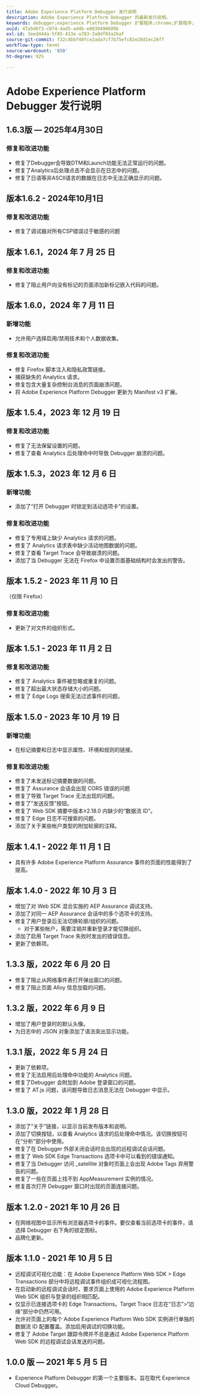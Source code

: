 ```yaml
---
title: Adobe Experience Platform Debugger 发行说明
description: Adobe Experience Platform Debugger 的最新发行说明。
keywords: debugger;experience Platform Debugger 扩展程序;chrome;扩展程序;发行说明
uuid: 47a5d6f3-c074-4ad5-ad4b-e6030496689b
exl-id: 3eed44da-5f85-413e-a783-3a0df03a2baf
source-git-commit: f32c4bbf48fce2ada7cf7b75efc82e28d1ec26ff
workflow-type: tm+mt
source-wordcount: '850'
ht-degree: 92%

---
```


# Adobe Experience Platform Debugger 发行说明

## 1.6.3版 — 2025年4月30日

### 修复和改进功能

* 修复了Debugger会导致DTM和Launch功能无法正常运行的问题。
* 修复了Analytics后处理点击不会显示在日志中的问题。
* 修复了日语等非ASCII语言的数据在日志中无法正确显示的问题。

## 版本1.6.2 - 2024年10月1日

### 修复和改进功能

* 修复了调试器对所有CSP错误过于敏感的问题

## 版本 1.6.1，2024 年 7 月 25 日

### 修复和改进功能

* 修复了阻止用户向没有标记的页面添加新标记嵌入代码的问题。

## 版本 1.6.0，2024 年 7 月 11 日

### 新增功能

* 允许用户选择启用/禁用技术和个人数据收集。

### 修复和改进功能

* 修复 Firefox 脚本注入和隐私政策链接。
* 捕获缺失的 Analytics 请求。
* 修复包含大量复杂控制台消息的页面崩溃问题。
* 将 Adobe Experience Platform Debugger 更新为 Manifest v3 扩展。

## 版本 1.5.4，2023 年 12 月 19 日

### 修复和改进功能

* 修复了无法保留设置的问题。
* 修复了查看 Analytics 后处理命中时导致 Debugger 崩溃的问题。

## 版本 1.5.3，2023 年 12 月 6 日

### 新增功能

* 添加了“打开 Debugger 时锁定到活动选项卡”的设置。

### 修复和改进功能

* 修复了专用域上缺少 Analytics 请求的问题。
* 修复了 Analytics 请求表中缺少活动地图数据的问题。
* 修复了查看 Target Trace 会导致崩溃的问题。
* 添加了当 Debugger 无法在 Firefox 中设置页面基础结构时会发出的警告。

## 版本 1.5.2 - 2023 年 11 月 10 日

（仅限 Firefox）

### 修复和改进功能

* 更新了对文件的组织形式。

## 版本 1.5.1 - 2023 年 11 月 2 日

### 修复和改进功能

* 修复了 Analytics 事件被忽略或重复的问题。
* 修复了超出最大状态存储大小的问题。
* 修复了 Edge Logs 搜索无法过滤事件的问题。

## 版本 1.5.0 - 2023 年 10 月 19 日

### 新增功能

* 在标记摘要和日志中显示属性、环境和规则的链接。

### 修复和改进功能

* 修复了未发送标记摘要数据的问题。
* 修复了 Assurance 会话会出现 CORS 错误的问题
* 修复了导致 Target Trace 无法出现的问题。
* 修复了“发送反馈”按钮。
* 修复了 Web SDK 摘要中版本≥2.18.0 内缺少的“数据流 ID”。
* 修复了 Edge 日志不可搜索的问题。
* 添加了关于某些帐户类型的附加轮廓的注释。

## 版本 1.4.1 - 2022 年 11 月 1 日

* 具有许多 Adobe Experience Platform Assurance 事件的页面的性能得到了提高。

## 版本 1.4.0 - 2022 年 10 月 3 日

* 增加了对 Web SDK 混合实施的 AEP Assurance 调试支持。
* 添加了对同一 AEP Assurance 会话中的多个选项卡的支持。
* 修复了用户登录后无法切换轮廓/组织的问题。
   * 对于某些帐户，需要注销并重新登录才能切换组织。
* 添加了启用 Target Trace 失败时发出的错误信息。
* 更新了依赖项。

## 1.3.3 版，2022 年 6 月 20 日 

* 修复了阻止从网络事件表打开弹出窗口的问题。
* 修复了阻止页面 Alloy 信息加载的问题。

## 1.3.2 版，2022 年 6 月 9 日 

* 增加了用户登录时的默认头像。
* 为日志中的 JSON 对象添加了语法突出显示功能。

## 1.3.1 版，2022 年 5 月 24 日 

* 更新了依赖项。
* 修复了无法启用后处理命中功能的 Analytics 问题。
* 修复了Debugger 会附加到 Adobe 登录窗口的问题。
* 修复了 AT.js 问题，该问题导致日志消息无法在 Debugger 中显示。

## 1.3.0 版，2022 年 1 月 28 日

* 添加了“关于”链接，以显示当前发布版本和说明。
* 添加了切换按钮，以查看 Analytics 请求的后处理命中情况。该切换按钮可在“分析”部分中使用。
* 修复了在 Debugger 外部关闭会话时会出现的远程调试会话问题。
* 修复了 Web SDK Edge Transactions 选项卡中可以看到的错误通知。
* 修复了当 Debugger 访问 _satellite 对象时页面上会出现 Adobe Tags 弃用警告的问题。
* 修复了一些在页面上找不到 AppMeasurement 实例的情况。
* 修复首次打开 Debugger 窗口时出现的页面连接问题。

## 版本 1.2.0 - 2021 年 10 月 26 日

* 在网络视图中显示所有浏览器选项卡的事件。要仅查看当前选项卡的事件，请选择 Debugger 右下角的锁定图标。
* 品牌化更新。

## 版本 1.1.0 - 2021 年 10 月 5 日

* 远程调试可视化功能：在 Adobe Experience Platform Web SDK > Edge Transactions 部分中将远程调试事件组织成可视化流程图。
* 在启动新的远程调试会话时，要求页面上使用的 Adobe Experience Platform Web SDK 组织与登录的组织相匹配。
* 仅显示已连接选项卡的 Edge Transactions。Target Trace 日志在“日志”>“边缘”部分中仍然可用。
* 允许对页面上的每个 Adobe Experience Platform Web SDK 实例进行单独的数据流 ID 配置覆盖。添加启用调试的切换功能。
* 修复了 Adobe Target 跟踪令牌并不总是通过 Adobe Experience Platform Web SDK 的远程调试会话发送的问题。

## 1.0.0 版 — 2021 年 5 月 5 日 

* Experience Platform Debugger 的第一个主要版本。旨在取代 Experience Cloud Debugger。
